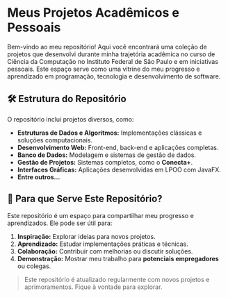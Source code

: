# Meus Projetos Acadêmicos e Pessoais  

Bem-vindo ao meu repositório! Aqui você encontrará uma coleção de projetos que desenvolvi durante minha trajetória acadêmica no curso de Ciência da Computação no Instituto Federal de São Paulo e em iniciativas pessoais. Este espaço serve como uma vitrine do meu progresso e aprendizado em programação, tecnologia e desenvolvimento de software.  

## 🛠 Estrutura do Repositório

O repositório inclui projetos diversos, como:
- **Estruturas de Dados e Algoritmos:** Implementações clássicas e soluções computacionais.  
- **Desenvolvimento Web:** Front-end, back-end e aplicações completas.  
- **Banco de Dados:** Modelagem e sistemas de gestão de dados.   
- **Gestão de Projetos:** Sistemas completos, como o **Conecta+**.  
- **Interfaces Gráficas:** Aplicações desenvolvidas em LPOO com JavaFX.  
- **Entre outros...** 

## 🎯 Para que Serve Este Repositório?  

Este repositório é um espaço para compartilhar meu progresso e aprendizados. Ele pode ser útil para:  
1. **Inspiração:** Explorar ideias para novos projetos.  
2. **Aprendizado:** Estudar implementações práticas e técnicas.  
3. **Colaboração:** Contribuir com melhorias ou discutir soluções.  
4. **Demonstração:** Mostrar meu trabalho para **potenciais empregadores** ou colegas.

> Este repositório é atualizado regularmente com novos projetos e aprimoramentos. Fique à vontade para explorar.
